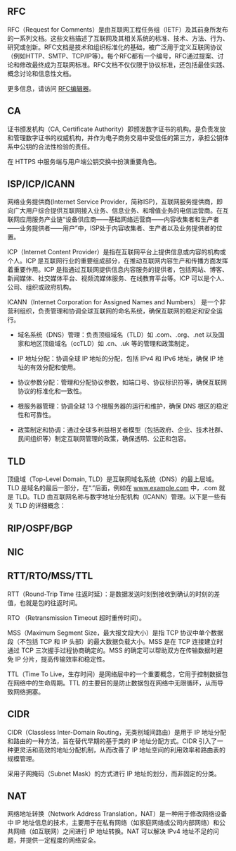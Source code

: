 
## **RFC**

RFC（Request for Comments）是由互联网工程任务组（IETF）及其前身所发布的一系列文档。这些文档描述了互联网及其相关系统的标准、技术、方法、行为、研究或创新。RFC文档是技术和组织标准化的基础，被广泛用于定义互联网协议（例如HTTP、SMTP、TCP/IP等）。每个RFC都有一个编号，RFC通过提案、讨论和修改最终成为互联网标准。RFC文档不仅仅限于协议标准，还包括最佳实践、概念讨论和信息性文档。

更多信息，请访问 [RFC编辑器](https://www.rfc-editor.org/)。


## **CA**


证书颁发机构（CA, Certificate Authority）即颁发数字证书的机构。是负责发放和管理数字证书的权威机构，并作为电子商务交易中受信任的第三方，承担公钥体系中公钥的合法性检验的责任。

在 HTTPS 中服务端与用户端公钥交换中扮演重要角色。


## **ISP/ICP/ICANN**

网络业务提供商(Internet Service Provider，简称ISP)，互联网服务提供商，即向广大用户综合提供互联网接入业务、信息业务、和增值业务的电信运营商。在互联网应用服务产业链“设备供应商——基础网络运营商——内容收集者和生产者——业务提供者——用户”中，ISP处于内容收集者、生产者以及业务提供者的位置。

ICP（Internet Content Provider）是指在互联网平台上提供信息或内容的机构或个人。ICP 是互联网行业的重要组成部分，在推动互联网内容生产和传播方面发挥着重要作用。ICP 是指通过互联网提供信息内容服务的提供者，包括网站、博客、新闻媒体、社交媒体平台、视频流媒体服务、在线教育平台等。ICP 可以是个人、公司、组织或政府机构。

ICANN（Internet Corporation for Assigned Names and Numbers） 是一个非营利组织，负责管理和协调全球互联网的命名系统，确保互联网的稳定和安全运行。

- 域名系统（DNS）管理：负责顶级域名（TLD）如 .com、.org、.net 以及国家和地区顶级域名（ccTLD）如 .cn、.uk 等的管理和政策制定。

- IP 地址分配：协调全球 IP 地址的分配，包括 IPv4 和 IPv6 地址，确保 IP 地址的有效分配和使用。

- 协议参数分配：管理和分配协议参数，如端口号、协议标识符等，确保互联网协议的标准化和一致性。

- 根服务器管理：协调全球 13 个根服务器的运行和维护，确保 DNS 根区的稳定性和可靠性。

- 政策制定和协调：通过全球多利益相关者模型（包括政府、企业、技术社群、民间组织等）制定互联网管理的政策，确保透明、公正和包容。



## **TLD**

顶级域（Top-Level Domain, TLD）是互联网域名系统（DNS）的最上层域。TLD 是域名的最后一部分，在“.”后面，例如在 www.example.com 中，.com 就是 TLD。TLD 由互联网名称与数字地址分配机构（ICANN）管理。以下是一些有关 TLD 的详细概念：

## **RIP/OSPF/BGP**



## **NIC**



## **RTT/RTO/MSS/TTL**

RTT（Round-Trip Time 往返时延）：是数据发送时刻到接收到确认的时刻的差值，也就是包的往返时间。

RTO （Retransmission Timeout 超时重传时间）。

MSS（Maximum Segment Size，最大报文段大小）是指 TCP 协议中单个数据段（不包括 TCP 和 IP 头部）的最大数据负载大小。MSS 是在 TCP 连接建立时通过 TCP 三次握手过程协商确定的。MSS 的确定可以帮助双方在传输数据时避免 IP 分片，提高传输效率和稳定性。


TTL（Time To Live，生存时间）是网络层中的一个重要概念，它用于控制数据包在网络中的生命周期。TTL 的主要目的是防止数据包在网络中无限循环，从而导致网络拥塞。


## **CIDR**

CIDR（Classless Inter-Domain Routing，无类别域间路由）是用于 IP 地址分配和路由的一种方法，旨在替代早期的基于类的 IP 地址分配方式。CIDR 引入了一种更灵活和高效的地址分配机制，从而改善了 IP 地址空间的利用效率和路由表的规模管理。

采用子网掩码（Subnet Mask）的方式进行 IP 地址的划分，而非固定的分类。


## **NAT**

网络地址转换（Network Address Translation，NAT）是一种用于修改网络设备中 IP 地址信息的技术，主要用于在私有网络（如家庭网络或公司内部网络）和公共网络（如互联网）之间进行 IP 地址转换。NAT 可以解决 IPv4 地址不足的问题，并提供一定程度的网络安全。